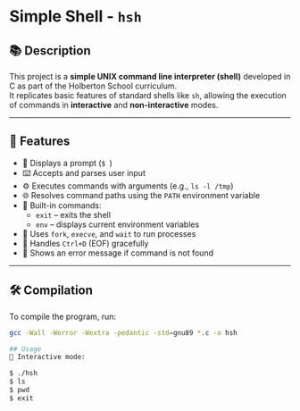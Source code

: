 # Simple Shell - `hsh`

## 📚 Description

This project is a **simple UNIX command line interpreter (shell)** developed in C as part of the Holberton School curriculum.  
It replicates basic features of standard shells like `sh`, allowing the execution of commands in **interactive** and **non-interactive** modes.

---

## 🚀 Features

- 💬 Displays a prompt (`$ `)
- ⌨️ Accepts and parses user input
- ⚙️ Executes commands with arguments (e.g., `ls -l /tmp`)
- 🌐 Resolves command paths using the `PATH` environment variable
- 🧠 Built-in commands:
  - `exit` – exits the shell
  - `env` – displays current environment variables
- 👶 Uses `fork`, `execve`, and `wait` to run processes
- 🛑 Handles `Ctrl+D` (EOF) gracefully
- 🚫 Shows an error message if command is not found

---
## 🛠️ Compilation

To compile the program, run:

```bash
gcc -Wall -Werror -Wextra -pedantic -std=gnu89 *.c -o hsh

## Usage
🔁 Interactive mode:

$ ./hsh
$ ls
$ pwd
$ exit
